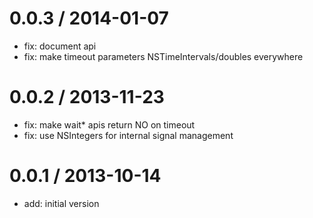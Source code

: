 # 0.0.3 / 2014-01-07

- fix: document api
- fix: make timeout parameters NSTimeIntervals/doubles everywhere

# 0.0.2 / 2013-11-23

- fix: make wait* apis return NO on timeout
- fix: use NSIntegers for internal signal management

# 0.0.1 / 2013-10-14

- add: initial version

